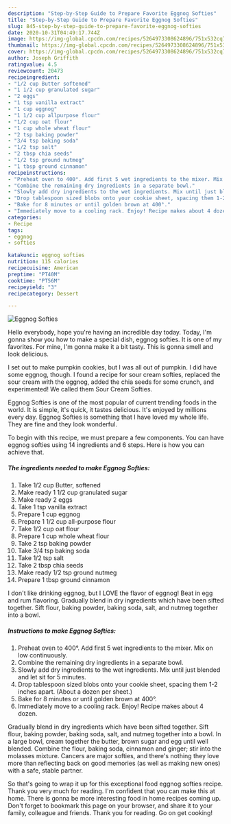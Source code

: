 ```yaml
---
description: "Step-by-Step Guide to Prepare Favorite Eggnog Softies"
title: "Step-by-Step Guide to Prepare Favorite Eggnog Softies"
slug: 845-step-by-step-guide-to-prepare-favorite-eggnog-softies
date: 2020-10-31T04:49:17.744Z
image: https://img-global.cpcdn.com/recipes/5264973308624896/751x532cq70/eggnog-softies-recipe-main-photo.jpg
thumbnail: https://img-global.cpcdn.com/recipes/5264973308624896/751x532cq70/eggnog-softies-recipe-main-photo.jpg
cover: https://img-global.cpcdn.com/recipes/5264973308624896/751x532cq70/eggnog-softies-recipe-main-photo.jpg
author: Joseph Griffith
ratingvalue: 4.5
reviewcount: 20473
recipeingredient:
- "1/2 cup Butter softened"
- "1 1/2 cup granulated sugar"
- "2 eggs"
- "1 tsp vanilla extract"
- "1 cup eggnog"
- "1 1/2 cup allpurpose flour"
- "1/2 cup oat flour"
- "1 cup whole wheat flour"
- "2 tsp baking powder"
- "3/4 tsp baking soda"
- "1/2 tsp salt"
- "2 tbsp chia seeds"
- "1/2 tsp ground nutmeg"
- "1 tbsp ground cinnamon"
recipeinstructions:
- "Preheat oven to 400°. Add first 5 wet ingredients to the mixer. Mix on low continuously."
- "Combine the remaining dry ingredients in a separate bowl."
- "Slowly add dry ingredients to the wet ingredients. Mix until just blended and let sit for 5 minutes."
- "Drop tablespoon sized blobs onto your cookie sheet, spacing them 1-2 inches apart. (About a dozen per sheet.)"
- "Bake for 8 minutes or until golden brown at 400°."
- "Immediately move to a cooling rack. Enjoy! Recipe makes about 4 dozen."
categories:
- Recipe
tags:
- eggnog
- softies

katakunci: eggnog softies 
nutrition: 115 calories
recipecuisine: American
preptime: "PT40M"
cooktime: "PT56M"
recipeyield: "3"
recipecategory: Dessert

---
```



![Eggnog Softies](https://img-global.cpcdn.com/recipes/5264973308624896/751x532cq70/eggnog-softies-recipe-main-photo.jpg)

Hello everybody, hope you're having an incredible day today. Today, I'm gonna show you how to make a special dish, eggnog softies. It is one of my favorites. For mine, I'm gonna make it a bit tasty. This is gonna smell and look delicious.

I set out to make pumpkin cookies, but I was all out of pumpkin. I did have some eggnog, though. I found a recipe for sour cream softies, replaced the sour cream with the eggnog, added the chia seeds for some crunch, and experimented! We called them Sour Cream Softies.

Eggnog Softies is one of the most popular of current trending foods in the world. It is simple, it's quick, it tastes delicious. It's enjoyed by millions every day. Eggnog Softies is something that I have loved my whole life. They are fine and they look wonderful.


To begin with this recipe, we must prepare a few components. You can have eggnog softies using 14 ingredients and 6 steps. Here is how you can achieve that.

<!--inarticleads1-->

##### The ingredients needed to make Eggnog Softies:

1. Take 1/2 cup Butter, softened
1. Make ready 1 1/2 cup granulated sugar
1. Make ready 2 eggs
1. Take 1 tsp vanilla extract
1. Prepare 1 cup eggnog
1. Prepare 1 1/2 cup all-purpose flour
1. Take 1/2 cup oat flour
1. Prepare 1 cup whole wheat flour
1. Take 2 tsp baking powder
1. Take 3/4 tsp baking soda
1. Take 1/2 tsp salt
1. Take 2 tbsp chia seeds
1. Make ready 1/2 tsp ground nutmeg
1. Prepare 1 tbsp ground cinnamon


I don&#39;t like drinking eggnog, but I LOVE the flavor of eggnog! Beat in egg and rum flavoring. Gradually blend in dry ingredients which have been sifted together. Sift flour, baking powder, baking soda, salt, and nutmeg together into a bowl. 

<!--inarticleads2-->

##### Instructions to make Eggnog Softies:

1. Preheat oven to 400°. Add first 5 wet ingredients to the mixer. Mix on low continuously.
1. Combine the remaining dry ingredients in a separate bowl.
1. Slowly add dry ingredients to the wet ingredients. Mix until just blended and let sit for 5 minutes.
1. Drop tablespoon sized blobs onto your cookie sheet, spacing them 1-2 inches apart. (About a dozen per sheet.)
1. Bake for 8 minutes or until golden brown at 400°.
1. Immediately move to a cooling rack. Enjoy! Recipe makes about 4 dozen.


Gradually blend in dry ingredients which have been sifted together. Sift flour, baking powder, baking soda, salt, and nutmeg together into a bowl. In a large bowl, cream together the butter, brown sugar and egg until well blended. Combine the flour, baking soda, cinnamon and ginger; stir into the molasses mixture. Cancers are major softies, and there&#39;s nothing they love more than reflecting back on good memories (as well as making new ones) with a safe, stable partner. 

So that's going to wrap it up for this exceptional food eggnog softies recipe. Thank you very much for reading. I'm confident that you can make this at home. There is gonna be more interesting food in home recipes coming up. Don't forget to bookmark this page on your browser, and share it to your family, colleague and friends. Thank you for reading. Go on get cooking!
